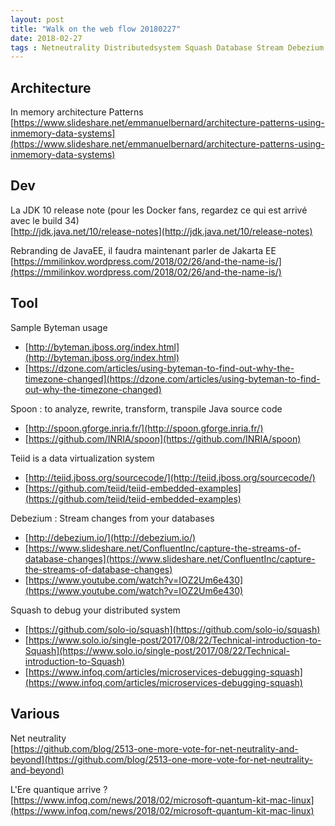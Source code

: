 ```yaml
---
layout: post
title: "Walk on the web flow 20180227"
date: 2018-02-27
tags : Netneutrality Distributedsystem Squash Database Stream Debezium Data Virtualization Teiid Transform Spoon Tracing Byteman Docker Javaee Jakartaee Java10 Architecture Memory Webflowwalk
---
```


## Architecture

In memory architecture Patterns  
[https://www.slideshare.net/emmanuelbernard/architecture-patterns-using-inmemory-data-systems](https://www.slideshare.net/emmanuelbernard/architecture-patterns-using-inmemory-data-systems)

## Dev

La JDK 10 release note (pour les Docker fans, regardez ce qui est arrivé avec le build 34)  
[http://jdk.java.net/10/release-notes](http://jdk.java.net/10/release-notes)

Rebranding de JavaEE, il faudra maintenant parler de Jakarta EE  
[https://mmilinkov.wordpress.com/2018/02/26/and-the-name-is/](https://mmilinkov.wordpress.com/2018/02/26/and-the-name-is/)

## Tool

Sample Byteman usage  
* [http://byteman.jboss.org/index.html](http://byteman.jboss.org/index.html)
* [https://dzone.com/articles/using-byteman-to-find-out-why-the-timezone-changed](https://dzone.com/articles/using-byteman-to-find-out-why-the-timezone-changed)

Spoon : to analyze, rewrite, transform, transpile Java source code  
* [http://spoon.gforge.inria.fr/](http://spoon.gforge.inria.fr/)
* [https://github.com/INRIA/spoon](https://github.com/INRIA/spoon)

Teiid is a data virtualization system  
* [http://teiid.jboss.org/sourcecode/](http://teiid.jboss.org/sourcecode/)
* [https://github.com/teiid/teiid-embedded-examples](https://github.com/teiid/teiid-embedded-examples)

Debezium : Stream changes from your databases  
* [http://debezium.io/](http://debezium.io/)
* [https://www.slideshare.net/ConfluentInc/capture-the-streams-of-database-changes](https://www.slideshare.net/ConfluentInc/capture-the-streams-of-database-changes)
* [https://www.youtube.com/watch?v=IOZ2Um6e430](https://www.youtube.com/watch?v=IOZ2Um6e430)

Squash to debug your distributed system  
* [https://github.com/solo-io/squash](https://github.com/solo-io/squash)
* [https://www.solo.io/single-post/2017/08/22/Technical-introduction-to-Squash](https://www.solo.io/single-post/2017/08/22/Technical-introduction-to-Squash)
* [https://www.infoq.com/articles/microservices-debugging-squash](https://www.infoq.com/articles/microservices-debugging-squash)

## Various

Net neutrality  
[https://github.com/blog/2513-one-more-vote-for-net-neutrality-and-beyond](https://github.com/blog/2513-one-more-vote-for-net-neutrality-and-beyond)

L'Ere quantique arrive ?  
[https://www.infoq.com/news/2018/02/microsoft-quantum-kit-mac-linux](https://www.infoq.com/news/2018/02/microsoft-quantum-kit-mac-linux)
